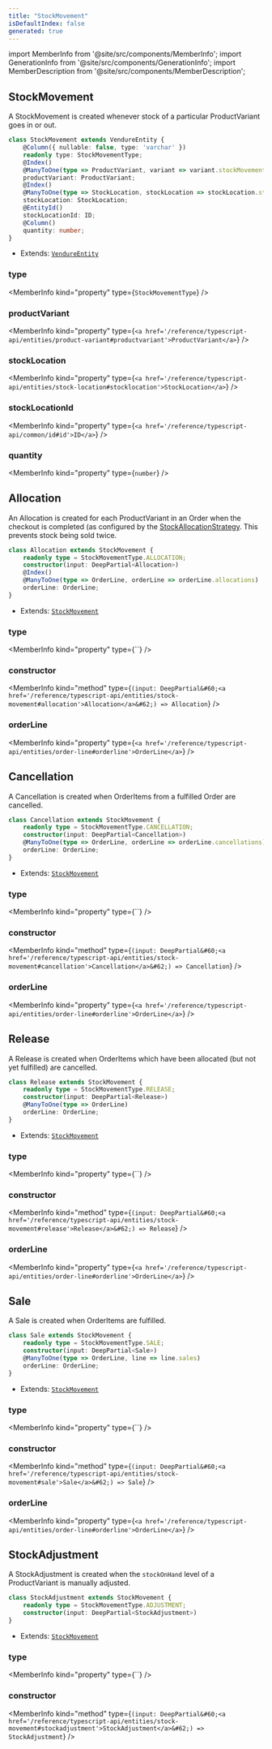 ```yaml
---
title: "StockMovement"
isDefaultIndex: false
generated: true
---
```

<!-- This file was generated from the Vendure source. Do not modify. Instead, re-run the "docs:build" script -->
import MemberInfo from '@site/src/components/MemberInfo';
import GenerationInfo from '@site/src/components/GenerationInfo';
import MemberDescription from '@site/src/components/MemberDescription';


## StockMovement

<GenerationInfo sourceFile="packages/core/src/entity/stock-movement/stock-movement.entity.ts" sourceLine="19" packageName="@vendure/core" />

A StockMovement is created whenever stock of a particular ProductVariant goes in
or out.

```ts title="Signature"
class StockMovement extends VendureEntity {
    @Column({ nullable: false, type: 'varchar' })
    readonly type: StockMovementType;
    @Index()
    @ManyToOne(type => ProductVariant, variant => variant.stockMovements)
    productVariant: ProductVariant;
    @Index()
    @ManyToOne(type => StockLocation, stockLocation => stockLocation.stockMovements, { onDelete: 'CASCADE' })
    stockLocation: StockLocation;
    @EntityId()
    stockLocationId: ID;
    @Column()
    quantity: number;
}
```
* Extends: <code><a href='/reference/typescript-api/entities/vendure-entity#vendureentity'>VendureEntity</a></code>



<div className="members-wrapper">

### type

<MemberInfo kind="property" type={`StockMovementType`}   />


### productVariant

<MemberInfo kind="property" type={`<a href='/reference/typescript-api/entities/product-variant#productvariant'>ProductVariant</a>`}   />


### stockLocation

<MemberInfo kind="property" type={`<a href='/reference/typescript-api/entities/stock-location#stocklocation'>StockLocation</a>`}   />


### stockLocationId

<MemberInfo kind="property" type={`<a href='/reference/typescript-api/common/id#id'>ID</a>`}   />


### quantity

<MemberInfo kind="property" type={`number`}   />




</div>


## Allocation

<GenerationInfo sourceFile="packages/core/src/entity/stock-movement/allocation.entity.ts" sourceLine="17" packageName="@vendure/core" />

An Allocation is created for each ProductVariant in an Order when the checkout is completed
(as configured by the <a href='/reference/typescript-api/orders/stock-allocation-strategy#stockallocationstrategy'>StockAllocationStrategy</a>. This prevents stock being sold twice.

```ts title="Signature"
class Allocation extends StockMovement {
    readonly type = StockMovementType.ALLOCATION;
    constructor(input: DeepPartial<Allocation>)
    @Index()
    @ManyToOne(type => OrderLine, orderLine => orderLine.allocations)
    orderLine: OrderLine;
}
```
* Extends: <code><a href='/reference/typescript-api/entities/stock-movement#stockmovement'>StockMovement</a></code>



<div className="members-wrapper">

### type

<MemberInfo kind="property" type={``}   />


### constructor

<MemberInfo kind="method" type={`(input: DeepPartial&#60;<a href='/reference/typescript-api/entities/stock-movement#allocation'>Allocation</a>&#62;) => Allocation`}   />


### orderLine

<MemberInfo kind="property" type={`<a href='/reference/typescript-api/entities/order-line#orderline'>OrderLine</a>`}   />




</div>


## Cancellation

<GenerationInfo sourceFile="packages/core/src/entity/stock-movement/cancellation.entity.ts" sourceLine="16" packageName="@vendure/core" />

A Cancellation is created when OrderItems from a fulfilled Order are cancelled.

```ts title="Signature"
class Cancellation extends StockMovement {
    readonly type = StockMovementType.CANCELLATION;
    constructor(input: DeepPartial<Cancellation>)
    @ManyToOne(type => OrderLine, orderLine => orderLine.cancellations)
    orderLine: OrderLine;
}
```
* Extends: <code><a href='/reference/typescript-api/entities/stock-movement#stockmovement'>StockMovement</a></code>



<div className="members-wrapper">

### type

<MemberInfo kind="property" type={``}   />


### constructor

<MemberInfo kind="method" type={`(input: DeepPartial&#60;<a href='/reference/typescript-api/entities/stock-movement#cancellation'>Cancellation</a>&#62;) => Cancellation`}   />


### orderLine

<MemberInfo kind="property" type={`<a href='/reference/typescript-api/entities/order-line#orderline'>OrderLine</a>`}   />




</div>


## Release

<GenerationInfo sourceFile="packages/core/src/entity/stock-movement/release.entity.ts" sourceLine="17" packageName="@vendure/core" />

A Release is created when OrderItems which have been allocated (but not yet fulfilled)
are cancelled.

```ts title="Signature"
class Release extends StockMovement {
    readonly type = StockMovementType.RELEASE;
    constructor(input: DeepPartial<Release>)
    @ManyToOne(type => OrderLine)
    orderLine: OrderLine;
}
```
* Extends: <code><a href='/reference/typescript-api/entities/stock-movement#stockmovement'>StockMovement</a></code>



<div className="members-wrapper">

### type

<MemberInfo kind="property" type={``}   />


### constructor

<MemberInfo kind="method" type={`(input: DeepPartial&#60;<a href='/reference/typescript-api/entities/stock-movement#release'>Release</a>&#62;) => Release`}   />


### orderLine

<MemberInfo kind="property" type={`<a href='/reference/typescript-api/entities/order-line#orderline'>OrderLine</a>`}   />




</div>


## Sale

<GenerationInfo sourceFile="packages/core/src/entity/stock-movement/sale.entity.ts" sourceLine="16" packageName="@vendure/core" />

A Sale is created when OrderItems are fulfilled.

```ts title="Signature"
class Sale extends StockMovement {
    readonly type = StockMovementType.SALE;
    constructor(input: DeepPartial<Sale>)
    @ManyToOne(type => OrderLine, line => line.sales)
    orderLine: OrderLine;
}
```
* Extends: <code><a href='/reference/typescript-api/entities/stock-movement#stockmovement'>StockMovement</a></code>



<div className="members-wrapper">

### type

<MemberInfo kind="property" type={``}   />


### constructor

<MemberInfo kind="method" type={`(input: DeepPartial&#60;<a href='/reference/typescript-api/entities/stock-movement#sale'>Sale</a>&#62;) => Sale`}   />


### orderLine

<MemberInfo kind="property" type={`<a href='/reference/typescript-api/entities/order-line#orderline'>OrderLine</a>`}   />




</div>


## StockAdjustment

<GenerationInfo sourceFile="packages/core/src/entity/stock-movement/stock-adjustment.entity.ts" sourceLine="14" packageName="@vendure/core" />

A StockAdjustment is created when the `stockOnHand` level of a ProductVariant is manually adjusted.

```ts title="Signature"
class StockAdjustment extends StockMovement {
    readonly type = StockMovementType.ADJUSTMENT;
    constructor(input: DeepPartial<StockAdjustment>)
}
```
* Extends: <code><a href='/reference/typescript-api/entities/stock-movement#stockmovement'>StockMovement</a></code>



<div className="members-wrapper">

### type

<MemberInfo kind="property" type={``}   />


### constructor

<MemberInfo kind="method" type={`(input: DeepPartial&#60;<a href='/reference/typescript-api/entities/stock-movement#stockadjustment'>StockAdjustment</a>&#62;) => StockAdjustment`}   />




</div>
